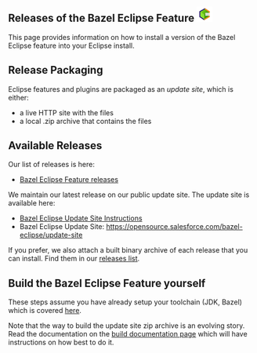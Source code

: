 ## Releases of the Bazel Eclipse Feature ![BEF Logo](logos/bef_logo_small.png)

This page provides information on how to install a version of the Bazel Eclipse feature into your Eclipse install.

## Release Packaging

Eclipse features and plugins are packaged as an *update site*, which is either:
- a live HTTP site with the files
- a local .zip archive that contains the files

## Available Releases

Our list of releases is here:

- [Bazel Eclipse Feature releases](https://github.com/salesforce/bazel-eclipse/releases)

We maintain our latest release on our public update site. The update site is available here:

- [Bazel Eclipse Update Site Instructions](https://opensource.salesforce.com/bazel-eclipse/)
- Bazel Eclipse Update Site: https://opensource.salesforce.com/bazel-eclipse/update-site

If you prefer, we also attach a built binary archive of each release that you can install.
Find them in our [releases list](https://github.com/salesforce/bazel-eclipse/releases).

## Build the Bazel Eclipse Feature yourself

These steps assume you have already setup your toolchain (JDK, Bazel) which is covered
  [here](install.md).

Note that the way to build the update site zip archive is an evolving story.
Read the documentation on the [build documentation page](dev/thebuild.md) which will have instructions on how best to do it.

